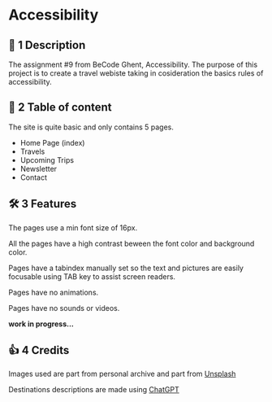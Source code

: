 # Accessibility

## 📃 1 Description

The assignment #9 from BeCode Ghent, Accessibility. The purpose of this project is to create a travel webiste taking in cosideration the basics rules of accessibility.

## 📂 2 Table of content

The site is quite basic and only contains 5 pages. <br>

- Home Page (index)
- Travels
- Upcoming Trips
- Newsletter
- Contact

## 🛠️ 3 Features

The pages use a min font size of 16px. <br>

All the pages have a high contrast beween the font color and background color. <br>

Pages have a tabindex manually set so the text and pictures are easily focusable using TAB key to assist screen readers.<br>

Pages have no animations.<br>

Pages have no sounds or videos.<br>

**work in progress...**

## 👍 4 Credits

Images used are part from personal archive and part from [Unsplash](https://unsplash.com)

Destinations descriptions are made using [ChatGPT](https://chat.openai.com/)
